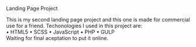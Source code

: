 Landing Page Project
</hr>
This is my second landing page project and this one is made for commercial use for a friend. Techonologies I used in this project are:
</br>
</hr>
• HTML5
• SCSS
• JavaScript
• PHP
• GULP
</hr>
</br>
Waiting for final aceptation to put it online.
